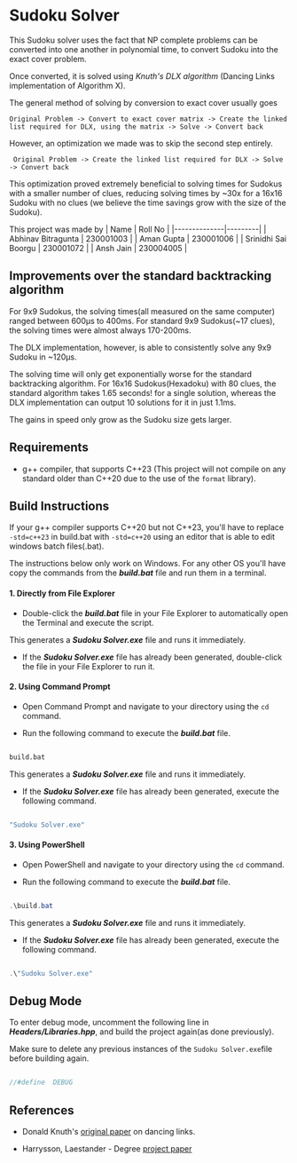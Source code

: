 
# Sudoku Solver

  

This Sudoku solver uses the fact that NP complete problems can be converted into one another in polynomial time, to convert Sudoku into the exact cover problem.

Once converted, it is solved using _Knuth's DLX algorithm_ (Dancing Links implementation of Algorithm X).

The general method of solving by conversion to exact cover usually goes

``Original Problem -> Convert to exact cover matrix -> Create the linked list required for DLX, using the matrix -> Solve -> Convert back``

However, an optimization we made was to skip the second step entirely.

`` Original Problem -> Create the linked list required for DLX -> Solve -> Convert back``

This optimization proved extremely beneficial to solving times for Sudokus with a smaller number of clues, reducing solving times by  ~30x for a 16x16 Sudoku with no clues (we believe the time savings grow with the size of the Sudoku).


This project was made by
| Name         | Roll No |
|--------------|---------|
| Abhinav Bitragunta        | 230001003     |
| Aman Gupta          | 230001006     |
| Srinidhi Sai Boorgu     | 230001072     |
| Ansh Jain     | 230004005     |

## Improvements over the standard backtracking algorithm
For 9x9 Sudokus, the solving times(all measured on the same computer) ranged between 600μs to 400ms.
For standard  9x9 Sudokus(~17 clues), the solving times were almost always 170-200ms.

The DLX implementation, however, is able to consistently solve any 9x9 Sudoku in ~120μs.

The solving time will only get exponentially worse for the standard backtracking algorithm.
For 16x16 Sudokus(Hexadoku) with 80 clues, the standard algorithm takes  1.65 seconds! for a single solution, whereas the DLX implementation can output 10 solutions for it in just 1.1ms.

The gains in speed only grow as the Sudoku size gets larger.

## Requirements
* g++ compiler, that supports C++23 (This project will not compile on any standard older than C++20 due to the use of the ``format`` library).

## Build Instructions

  If your g++ compiler supports C++20 but not C++23, you'll have to replace ``-std=c++23`` in build.bat with ``-std=c++20`` using an editor that is able to edit windows batch files(.bat).
  
  The instructions below only work on Windows. For any other OS you'll have copy the commands from the **_build.bat_** file and run them in a terminal.

#### 1. Directly from File Explorer

  

* Double-click the **_build.bat_** file in your File Explorer to automatically open the Terminal and execute the script.

This generates a **_Sudoku Solver.exe_** file and runs it immediately.

  

* If the **_Sudoku Solver.exe_** file has already been generated, double-click the file in your File Explorer to run it.

  

#### 2. Using Command Prompt

* Open Command Prompt and navigate to your directory using the `cd` command.

* Run the following command to execute the **_build.bat_** file.

```cmd

build.bat

```

This generates a **_Sudoku Solver.exe_** file and runs it immediately.

* If the **_Sudoku Solver.exe_** file has already been generated, execute the following command.

```cmd

"Sudoku Solver.exe"

```


#### 3. Using PowerShell

* Open PowerShell and navigate to your directory using the `cd` command.

* Run the following command to execute the **_build.bat_** file.

```powershell

.\build.bat

```

This generates a **_Sudoku Solver.exe_** file and runs it immediately.

* If the **_Sudoku Solver.exe_** file has already been generated, execute the following command.

```powershell

.\"Sudoku Solver.exe"

```

  

## Debug Mode

To enter debug mode, uncomment the following line in **_Headers/Libraries.hpp_**, and build the project again(as done previously).

Make sure to delete any previous instances of the `Sudoku Solver.exe`file before building again.

```c++

//#define  DEBUG

```

## References

 * Donald Knuth's [original paper](https://www.ocf.berkeley.edu/~jchu/publicportal/sudoku/0011047.pdf) on dancing links.
 
* Harrysson, Laestander - Degree [project paper](https://www.kth.se/social/files/58861771f276547fe1dbf8d1/HLaestanderMHarrysson_dkand14.pdf)
